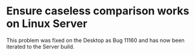 # Ensure caseless comparison works on Linux Server
This problem was fixed on the Desktop as Bug 11160 and has now been iterated to the Server build.
